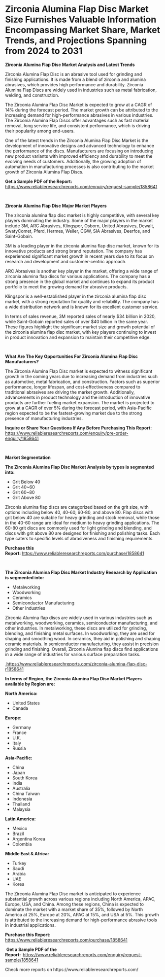 <p><h1>Zirconia Alumina Flap Disc Market Size Furnishes Valuable Information Encompassing Market Share, Market Trends, and Projections Spanning from 2024 to 2031</h1></p><p><strong>Zirconia Alumina Flap Disc Market Analysis and Latest Trends</strong></p>
<p><p>Zirconia Alumina Flap Disc is an abrasive tool used for grinding and finishing applications. It is made from a blend of zirconia and alumina abrasives, which provides high performance and durability. Zirconia Alumina Flap Discs are widely used in industries such as metal fabrication, welding, and construction.</p><p>The Zirconia Alumina Flap Disc Market is expected to grow at a CAGR of 14% during the forecast period. The market growth can be attributed to the increasing demand for high-performance abrasives in various industries. The Zirconia Alumina Flap Discs offer advantages such as fast material removal, long service life, and consistent performance, which is driving their popularity among end-users.</p><p>One of the latest trends in the Zirconia Alumina Flap Disc Market is the development of innovative designs and advanced technology to enhance the performance of the discs. Manufacturers are focusing on introducing new product variants with improved efficiency and durability to meet the evolving needs of customers. Additionally, the growing adoption of automation in manufacturing processes is also contributing to the market growth of Zirconia Alumina Flap Discs.</p></p>
<p><strong>Get a Sample PDF of the Report:&nbsp;</strong> <a href="https://www.reliableresearchreports.com/enquiry/request-sample/1858641">https://www.reliableresearchreports.com/enquiry/request-sample/1858641</a></p>
<p>&nbsp;</p>
<p><strong>Zirconia Alumina Flap Disc Major Market Players</strong></p>
<p><p>The zirconia alumina flap disc market is highly competitive, with several key players dominating the industry. Some of the major players in the market include 3M, ARC Abrasives, Klingspor, Osborn, United Abrasives, Dewalt, SwatyComet, Pferd, Hermes, Weiler, CGW, SIA Abrasives, Deerfos, and Saint-Gobain.</p><p>3M is a leading player in the zirconia alumina flap disc market, known for its innovative products and strong brand reputation. The company has experienced significant market growth in recent years due to its focus on research and development and customer-centric approach.</p><p>ARC Abrasives is another key player in the market, offering a wide range of zirconia alumina flap discs for various applications. The company has a strong presence in the global market and continues to expand its product portfolio to meet the growing demand for abrasive products.</p><p>Klingspor is a well-established player in the zirconia alumina flap disc market, with a strong reputation for quality and reliability. The company has a wide distribution network and is known for its excellent customer service.</p><p>In terms of sales revenue, 3M reported sales of nearly $34 billion in 2020, while Saint-Gobain reported sales of over $40 billion in the same year. These figures highlight the significant market size and growth potential of the zirconia alumina flap disc market, with key players continuing to invest in product innovation and expansion to maintain their competitive edge.</p></p>
<p>&nbsp;</p>
<p><strong>What Are The Key Opportunities For Zirconia Alumina Flap Disc Manufacturers?</strong></p>
<p><p>The Zirconia Alumina Flap Disc market is expected to witness significant growth in the coming years due to increasing demand from industries such as automotive, metal fabrication, and construction. Factors such as superior performance, longer lifespan, and cost-effectiveness compared to traditional abrasives are driving the market growth. Additionally, advancements in product technology and the introduction of innovative products are further fueling market expansion. The market is projected to grow at a CAGR of over 5% during the forecast period, with Asia-Pacific region expected to be the fastest-growing market due to the strong presence of manufacturing industries.</p></p>
<p><strong>Inquire or Share Your Questions If Any Before Purchasing This Report:</strong> <a href="https://www.reliableresearchreports.com/enquiry/pre-order-enquiry/1858641">https://www.reliableresearchreports.com/enquiry/pre-order-enquiry/1858641</a></p>
<p>&nbsp;</p>
<p><strong>Market Segmentation</strong></p>
<p><strong>The Zirconia Alumina Flap Disc Market Analysis by types is segmented into:</strong></p>
<p><ul><li>Grit Below 40</li><li>Grit 40~60</li><li>Grit 60~80</li><li>Grit Above 80</li></ul></p>
<p><p>Zirconia alumina flap discs are categorized based on the grit size, with options including below 40, 40-60, 60-80, and above 80. Flap discs with grit below 40 are suitable for heavy grinding and stock removal, while those in the 40-60 range are ideal for medium to heavy grinding applications. The 60-80 grit discs are commonly used for light grinding and blending, and discs with grit above 80 are designed for finishing and polishing tasks. Each type caters to specific levels of abrasiveness and finishing requirements.</p></p>
<p><strong>Purchase this Report:&nbsp;</strong><a href="https://www.reliableresearchreports.com/purchase/1858641">https://www.reliableresearchreports.com/purchase/1858641</a></p>
<p>&nbsp;</p>
<p><strong>The Zirconia Alumina Flap Disc Market Industry Research by Application is segmented into:</strong></p>
<p><ul><li>Metalworking</li><li>Woodworking</li><li>Ceramics</li><li>Semiconductor Manufacturing</li><li>Other Industries</li></ul></p>
<p><p>Zirconia Alumina flap discs are widely used in various industries such as metalworking, woodworking, ceramics, semiconductor manufacturing, and other industries. In metalworking, these discs are utilized for grinding, blending, and finishing metal surfaces. In woodworking, they are used for shaping and smoothing wood. In ceramics, they aid in polishing and shaping ceramic materials. In semiconductor manufacturing, they assist in precision grinding and finishing. Overall, Zirconia Alumina flap discs find applications in a wide range of industries for various surface preparation tasks.</p></p>
<p><a href="https://www.reliableresearchreports.com/zirconia-alumina-flap-disc-r1858641">&nbsp;https://www.reliableresearchreports.com/zirconia-alumina-flap-disc-r1858641</a></p>
<p><strong>In terms of Region, the Zirconia Alumina Flap Disc Market Players available by Region are:</strong></p>
<p>
    <p> <strong> North America: </strong>
        <ul>
            <li>United States</li>
            <li>Canada</li>
        </ul>
        </p> 
    <p> <strong> Europe: </strong>
        <ul>
            <li>Germany</li>
            <li>France</li>
            <li>U.K.</li>
            <li>Italy</li>
            <li>Russia</li>
        </ul>
        </p> 
    <p> <strong> Asia-Pacific: </strong>
        <ul>
            <li>China</li>
            <li>Japan</li>
            <li>South Korea</li>
            <li>India</li>
            <li>Australia</li>
            <li>China Taiwan</li>
            <li>Indonesia</li>
            <li>Thailand</li>
            <li>Malaysia</li>
        </ul>
        </p> 
    <p> <strong> Latin America: </strong>
        <ul>
            <li>Mexico</li>
            <li>Brazil</li>
            <li>Argentina Korea</li>
            <li>Colombia</li>
        </ul>
        </p> 
    <p> <strong> Middle East & Africa: </strong>
        <ul>
            <li>Turkey</li>
            <li>Saudi</li>
            <li>Arabia</li>
            <li>UAE</li>
            <li>Korea</li>
        </ul>
    </p>
    </p>
<p><p>The Zirconia Alumina Flap Disc market is anticipated to experience substantial growth across various regions including North America, APAC, Europe, USA, and China. Among these regions, China is expected to dominate the market with a market share of 35%, followed by North America at 25%, Europe at 20%, APAC at 15%, and USA at 5%. This growth is attributed to the increasing demand for high-performance abrasive tools in industrial applications.</p></p>
<p><strong>Purchase this Report: </strong><a href="https://www.reliableresearchreports.com/purchase/1858641">https://www.reliableresearchreports.com/purchase/1858641</a></p>
<p>&nbsp;<strong>Get a Sample PDF of the Report:&nbsp;&nbsp;</strong><a href="https://www.reliableresearchreports.com/enquiry/request-sample/1858641">https://www.reliableresearchreports.com/enquiry/request-sample/1858641</a></p>
<p><strong></strong></p>
<p>Check more reports on https://www.reliableresearchreports.com/</p>